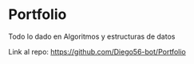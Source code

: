 # Portfolio
Todo lo dado en Algoritmos y estructuras de datos

Link al repo: https://github.com/Diego56-bot/Portfolio
